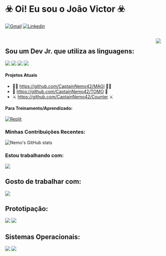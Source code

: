 # ☣️ Oi! Eu sou o João Victor ☣️
[![Gmail](https://img.shields.io/badge/Gmail-D14836?style=for-the-badge&logo=gmail&logoColor=white)](mailto:joao.nemo42@gmail.com) [![Linkedin](https://img.shields.io/badge/LinkedIn-0077B5?style=for-the-badge&logo=linkedin&logoColor=white)](https://www.linkedin.com/in/jo%C3%A3o-victor-valadares-fernandes-439678219/)
<div>
    <div style="display: inline_block"><br>
    <img align="right" src ="https://cdn.discordapp.com/attachments/716462074934329347/1197390943175848126/New_Piskel-1.png.png?ex=65bb1837&is=65a8a337&hm=8ced9b2d974ef2db370b6670311f056084a5e9a74c959f22b9b2e201884389ee&">
</div>

## Sou um Dev Jr. que utiliza as linguagens:
![](https://img.shields.io/badge/C%23-239120?style=for-the-badge&logo=c-sharp&logoColor=white)
![](https://img.shields.io/badge/Python-14354C?style=for-the-badge&logo=python&logoColor=white)
![](https://img.shields.io/badge/Flutter-02569B?style=for-the-badge&logo=flutter&logoColor=white)
![](https://img.shields.io/badge/Java-ED8B00?style=for-the-badge&logo=openjdk&logoColor=white)
#### Projetos Atuais
- 🧙‍♂️ https://github.com/CaptainNemo42/MAGI 🧙‍♂️
- 📖 https://github.com/CaptainNemo42/TOMO 📖
- ⚔️ https://github.com/CaptainNemo42/Counter ⚔️
#### Para Treinamento/Aprendizado:
[![Replit](https://img.shields.io/badge/replit-667881?style=for-the-badge&logo=replit&logoColor=white)](https://replit.com/@Joao-VictorV177)
### Minhas Contribuições Recentes:
![Nemo's GitHub stats](https://github-readme-stats.vercel.app/api?username=CaptainNemo42&show_icons=true&theme=tokyonight)
### Estou trabalhando com:
![](https://github-readme-stats.vercel.app/api/top-langs/?username=CaptainNemo42&theme=blue-green)
## Gosto de trabalhar com:
![](https://img.shields.io/badge/VIM-%2311AB00.svg?&style=for-the-badge&logo=vim&logoColor=white)
## Prototipação:
![](https://img.shields.io/badge/Figma-F24E1E?style=for-the-badge&logo=figma&logoColor=white)
![](https://img.shields.io/badge/gimp-5C5543?style=for-the-badge&logo=gimp&logoColor=white)
## Sistemas Operacionais:
![](https://img.shields.io/badge/Linux-FCC624?style=for-the-badge&logo=linux&logoColor=black)
![](https://img.shields.io/badge/Debian-A81D33?style=for-the-badge&logo=debian&logoColor=white)
